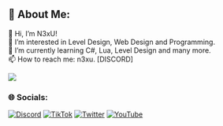 ## 💫 About Me:
👋 Hi, I’m N3xU!<br>👀 I’m interested in Level Design, Web Design and Programming.<br>🌱 I’m currently learning C#, Lua, Level Design and many more.<br>📫 How to reach me: n3xu. [DISCORD]

[![](https://visitcount.itsvg.in/api?id=n3xuuu&icon=2&color=12)](https://visitcount.itsvg.in)


### 🌐 Socials:
[![Discord](https://img.shields.io/badge/Discord-%237289DA.svg?logo=discord&logoColor=white)](https://discord.gg/yzh2PN4uh5) [![TikTok](https://img.shields.io/badge/TikTok-%23000000.svg?logo=TikTok&logoColor=white)](https://tiktok.com/@n3xu.dev) [![Twitter](https://img.shields.io/badge/Twitter-%231DA1F2.svg?logo=Twitter&logoColor=white)](https://twitter.com/N3xU15) [![YouTube](https://img.shields.io/badge/YouTube-%23FF0000.svg?logo=YouTube&logoColor=white)](https://youtube.com/@n3xu447) 
